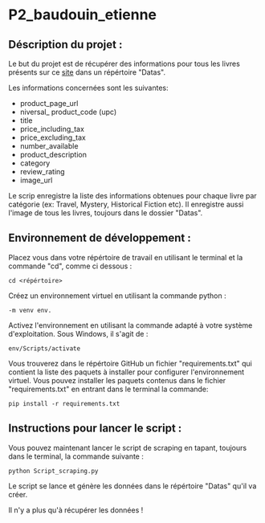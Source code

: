# P2_baudouin_etienne


## Déscription du projet :


Le but du projet est de récupérer des informations pour tous les livres présents sur ce [site](http://books.toscrape.com/ "books.toscrape.com") dans un répértoire "Datas".

Les informations concernées sont les suivantes:  
* product_page_url
* niversal_ product_code (upc)
* title
* price_including_tax
* price_excluding_tax
* number_available
* product_description
* category
* review_rating
* image_url

Le scrip enregistre la liste des informations obtenues pour chaque livre par catégorie (ex: Travel, Mystery, Historical Fiction etc).
Il enregistre aussi l'image de tous les livres, toujours dans le dossier "Datas". 

## Environnement de développement : 

Placez vous dans votre répértoire de travail en utilisant le terminal et la commande "cd", comme ci dessous :
```
cd <répértoire>
```
Créez un environnement virtuel en utilisant la commande python :
```
-m venv env.
```
Activez l'environnement en utilisant la commande adapté à votre système d'exploitation. Sous Windows, il s'agit de : 
```
env/Scripts/activate
```
Vous trouverez dans le répértoire GitHub un fichier "requirements.txt" qui contient la liste des paquets à installer pour configurer l'environnement virtuel. 
Vous pouvez installer les paquets contenus dans le fichier "requirements.txt" en entrant dans le terminal la commande:
```
pip install -r requirements.txt
```

## Instructions pour lancer le script :

Vous pouvez maintenant lancer le script de scraping en tapant, toujours dans le terminal, la commande suivante : 
```
python Script_scraping.py
```
Le script se lance et génère les données dans le répértoire "Datas" qu'il va créer.

Il n'y a plus qu'à récupérer les données ! 
